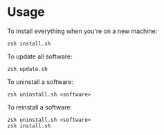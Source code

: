 # Usage

To install everything when you're on a new machine: 

```
zsh install.sh
```

To update all software:

```
zsh update.sh
```

To uninstall a software:

```
zsh uninstall.sh <software>
```

To reinstall a software:

```
zsh uninstall.sh <software>
zsh install.sh
```
